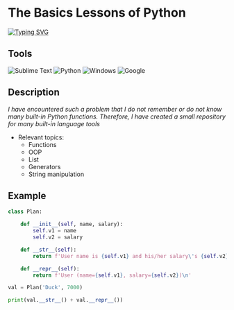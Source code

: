 # The Basics Lessons of Python

[![Typing SVG](https://readme-typing-svg.herokuapp.com?color=F7313B&background=4CFFA200&lines=The+basics+lessons+of+Python)](https://git.io/typing-svg)

## Tools

![Sublime Text](https://img.shields.io/badge/sublime_text-%23575757.svg?style=for-the-badge&logo=sublime-text&logoColor=important) ![Python](https://img.shields.io/badge/python-3670A0?style=for-the-badge&logo=python&logoColor=ffdd54) ![Windows](https://img.shields.io/badge/Windows-0078D6?style=for-the-badge&logo=windows&logoColor=white) ![Google](https://img.shields.io/badge/google-4285F4?style=for-the-badge&logo=google&logoColor=white)

## Description

*I have encountered such a problem that I do not remember or do not know many built-in Python functions.
Therefore, I have created a small repository for many built-in language tools*

- Relevant topics:
	- Functions
	- OOP
	- List
	- Generators
	- String manipulation


## Example

```python
class Plan:

	def __init__(self, name, salary):
		self.v1 = name
		self.v2 = salary

	def __str__(self):
		return f'User name is {self.v1} and his/her salary\'s {self.v2}\n'

	def __repr__(self):
		return f'User (name={self.v1}, salary={self.v2})\n'

val = Plan('Duck', 7000)

print(val.__str__() + val.__repr__())

```